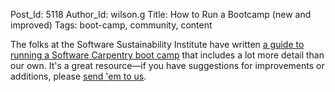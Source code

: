 Post_Id: 5118
Author_Id: wilson.g
Title: How to Run a Bootcamp (new and improved)
Tags: boot-camp, community, content

<p>The folks at the Software Sustainability Institute have written <a href="http://software.ac.uk/how-run-software-carpentry-boot-camp">a guide to running a Software Carpentry boot camp</a> that includes a lot more detail than our own. It's a great resource&mdash;if you have suggestions for improvements or additions, please <a href="mailto:{{contact_email}}">send 'em to us</a>.</p>
